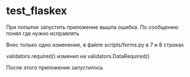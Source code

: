 # test_flaskex

При попытке запустить приложение вышла ошибка. По сообщению понял где нужно исправлять

Внес только одно изменение, в файле scripts/forms.py в 7 и 8 строках

validators.required() изменил на validators.DataRequired()

После этого приложение запустилось
